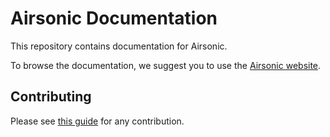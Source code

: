 <!--
# README.md
# Airsonic/documentation
-->

# Airsonic Documentation

This repository contains documentation for Airsonic.

To browse the documentation, we suggest you to use the [Airsonic website](https://airsonic.github.io/docs/).

## Contributing

Please see [this guide](https://github.com/airsonic/documentation/blob/master/.github/CONTRIBUTING.md) for any contribution.